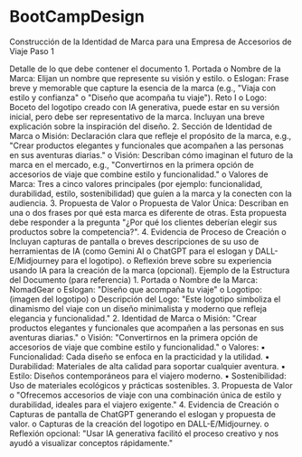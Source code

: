 # BootCampDesign

Construcción de la Identidad de Marca para una Empresa de Accesorios de Viaje
Paso 1

Detalle de lo que debe contener el documento 1. Portada o Nombre de la Marca: Elijan un nombre que represente su visión y estilo. o Eslogan: Frase breve y memorable que capture la esencia de la marca (e.g., "Viaja con estilo y confianza" o "Diseño que acompaña tu viaje"). Reto I o Logo: Boceto del logotipo creado con IA generativa, puede estar en su versión inicial, pero debe ser representativo de la marca. Incluyan una breve explicación sobre la inspiración del diseño. 2. Sección de Identidad de Marca o Misión: Declaración clara que refleje el propósito de la marca, e.g., "Crear productos elegantes y funcionales que acompañen a las personas en sus aventuras diarias." o Visión: Describan cómo imaginan el futuro de la marca en el mercado, e.g., "Convertirnos en la primera opción de accesorios de viaje que combine estilo y funcionalidad." o Valores de Marca: Tres a cinco valores principales (por ejemplo: funcionalidad, durabilidad, estilo, sostenibilidad) que guíen a la marca y la conecten con la audiencia. 3. Propuesta de Valor o Propuesta de Valor Única: Describan en una o dos frases por qué esta marca es diferente de otras. Esta propuesta debe responder a la pregunta "¿Por qué los clientes deberían elegir sus productos sobre la competencia?". 4. Evidencia de Proceso de Creación o Incluyan capturas de pantalla o breves descripciones de su uso de herramientas de IA (como Gemini AI o ChatGPT para el eslogan y DALL-E/Midjourney para el logotipo). o Reflexión breve sobre su experiencia usando IA para la creación de la marca (opcional). Ejemplo de la Estructura del Documento (para referencia) 1. Portada o Nombre de la Marca: NomadGear o Eslogan: "Diseño que acompaña tu viaje" o Logotipo: (imagen del logotipo) o Descripción del Logo: "Este logotipo simboliza el dinamismo del viaje con un diseño minimalista y moderno que refleja elegancia y funcionalidad." 2. Identidad de Marca o Misión: "Crear productos elegantes y funcionales que acompañen a las personas en sus aventuras diarias." o Visión: "Convertirnos en la primera opción de accesorios de viaje que combine estilo y funcionalidad." o Valores: ▪ Funcionalidad: Cada diseño se enfoca en la practicidad y la utilidad. ▪ Durabilidad: Materiales de alta calidad para soportar cualquier aventura. ▪ Estilo: Diseños contemporáneos para el viajero moderno. ▪ Sostenibilidad: Uso de materiales ecológicos y prácticas sostenibles. 3. Propuesta de Valor o "Ofrecemos accesorios de viaje con una combinación única de estilo y durabilidad, ideales para el viajero exigente." 4. Evidencia de Creación o Capturas de pantalla de ChatGPT generando el eslogan y propuesta de valor. o Capturas de la creación del logotipo en DALL-E/Midjourney. o Reflexión opcional: "Usar IA generativa facilitó el proceso creativo y nos ayudó a visualizar conceptos rápidamente."
